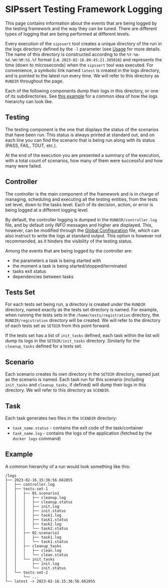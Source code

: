 # SIPssert Testing Framework Logging

This page contains information about the events that are being logged by the
testing framework and the way they can be tuned. There are different types of
logging that are being performed at different levels.

Every execution of the `sipssert` tool creates a unique directory of the run
in the logs directory defined by the `-l` parameter (see
[Usage](../README.md#usage) for more details. The name of this directory is
constructed according to the `%Y-%m-%d.%H:%M:%S.%f` format (i.e.
`2023-02-16.09:45:21.385016`) and represents the time (down to microseconds)
when the `sipssert` tool was executed. For convenience, a symbolic link named
`latest` is created in the logs directory, and is pointed to the latest run
every time. We will refer to this directory as `RUNDIR` throughout the page.

Each of the following components dump their logs in this directory, or one of
its subdirectories. See [this example](#example) for a common idea of how the
logs hierarchy can look like.

## Testing

The testing component is the one that displays the status of the scenarios that
have been run. This status is always printed at standard out, and on each line
you can find the scenario that is being run along with its status (PASS, FAIL,
TOUT, etc.).

At the end of the execution you are presented a summary of the execution, with
a total count of scenarios, how many of them were successful and how many were
failed.

## Controller

The controller is the main component of the framework and is in charge of
managing, scheduling and executing all the testing entities, from the tests set
level, down to the tasks level. Each of its decision, action, or error is being
logged at a different logging level.

By default, the controller logging is dumped in the `RUNDIR/controller.log`
file, and by default only *INFO* messages and higher are displayed. This,
however, can be modified through the [Global
Configuration](docs/config/global.md) file, which can also instruct to write
the logs at standard output. This option is however not recommended, as it
hinders the visibility of the testing status. 

Among the events that are being logged by the controller are:
 * the parameters a task is being started with
 * the moment a task is being started/stopped/terminated
 * tasks exit status
 * dependencies between tasks

## Tests Set

For each tests set being run, a directory is created under the `RUNDIR`
directory, named exactly as the tests set directory is named. For example, when
running the tests sets in the `/home/tests/registration` directory, the
`RUNDIR/registration` directory will be created. We will refer to the directory
of each tests set as `SETDIR` from this point forward.

If the tests set has a list of `init_tasks` defined, each task within the list
will dump its logs in the `SETDIR/init_tasks` directory. Similarly for the
`cleanup_tasks` defined for a tests set.

## Scenario

Each scenario creates its own directory in the `SETDIR` directory, named just
as the scenario is named. Each task run for this scenario (including
`init_tasks` and `cleanup_tasks`, if defined) will dump their logs in this
directory. We will refer to this directory as `SCENDIR`.

## Task

Each task generates two files in the `SCENDIR` directory:
* *`task_name`*`.status` - contains the exit code of the task/container
* *`task_name`*`.log` - contains the logs of the application (fetched by the
`docker logs` command)

## Example

A common hierarchy of a run would look something like this:
```
/logs
├── 2023-02-16.15:36:56.662055
│   ├── controller.log
│   ├── tests-set-1
│   │   ├── 01.scenario1
│   │   │   ├── cleanup.log
│   │   │   ├── cleanup.status
│   │   │   ├── init.log
│   │   │   ├── init.status
│   │   │   ├── task1.log
│   │   │   ├── task1.status
│   │   │   ├── task2.log
│   │   │   └── task2.status
│   │   ├── 02.scenario1
│   │   │   ├── task1.log
│   │   │   └── task1.status
│   │   ├── cleanup_tasks
│   │   │   ├── clean.log
│   │   │   └── clean.status
│   │   └── init_tasks
│   │       ├── init.log
│   │       └── init.status
│   └── tests-set-2
│       └── ...
└── latest -> 2023-02-16.15:36:56.662055
```
